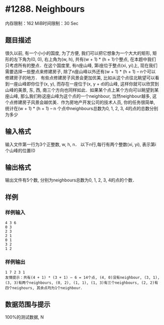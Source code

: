 # #1288. Neighbours

内存限制：162 MiB时间限制：30 Sec

## 题目描述

很久以前, 有一个小小的国度, 为了方便, 我们可以把它想象为一个大大的矩形, 矩形的左下角为(0, 0), 右上角为(w, h), 共有(w + 1) * (h + 1)个整点, 在本题中我们只考虑所有的整点．在这个国度里, 有n座山峰, 第i座位于整点(xi, yi)上, 现在我们需要选择一些整点来修建房子, 除了n座山峰以外还有(w + 1) * (h + 1) – n个可以修建房子的地方．
有些点修建房子风景会更加优美, 比如从这个点往北眺望可以看到一座山峰即你位于(x, y), 而存在一座位于(x, y + d)的山峰, 这样你就可以欣赏到山峰的美景, 东, 西, 南三个方向也同样如此．如果某个点上某个方向可以眺望到某座山峰, 那么我们称这座山峰为这个点的一个neighbour, 当然neighbour越多, 这个点修建房子风景会越优美．作为房地产开发公司的技术人员, 你的任务很简单, 统计在(w + 1) * (h + 1) – n 个点中neighbours总数为0, 1, 2, 3, 4的点的总数分别为多少

## 输入格式

输入文件第一行为3个正整数, w, h, n．
以下n行,每行有两个整数(xi, yi), 表示第i个山峰的位置(0 

## 输出格式

输出文件有5个数, 分别为neighbours总数为0, 1, 2, 3, 4的点的个数．

## 样例

### 样例输入

    
    4 3 6
    0 3
    2 3
    2 1
    0 1
    3 2
    1 2
    

### 样例输出

    
    1 7 2 3 1
    友情提示：共有(4 + 1) * (3 + 1) – 6 = 14个点, (4, 0)没有neighbour, (3, 1), (3, 3)有两个neighbours, (0, 2), (1, 1), (1, 3)有三个neighbours, (2, 2)有四个neighours, 其余点均为1个neighbour．
    

## 数据范围与提示

100%的测试数据, N 
